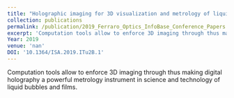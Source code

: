 ```yaml
---
title: "Holographic imaging for 3D visualization and metrology of liquid bubbles"
collection: publications
permalink: /publication/2019_Ferraro_Optics_InfoBase_Conference_Papers
excerpt: 'Computation tools allow to enforce 3D imaging through thus making digital holography a powerful metrology instrument in science and technology of liquid bubbles and films.'
Year: 2019
venue: 'nan'
DOI: '10.1364/ISA.2019.ITu2B.1'
---
```

Computation tools allow to enforce 3D imaging through thus making digital holography a powerful metrology instrument in science and technology of liquid bubbles and films.
